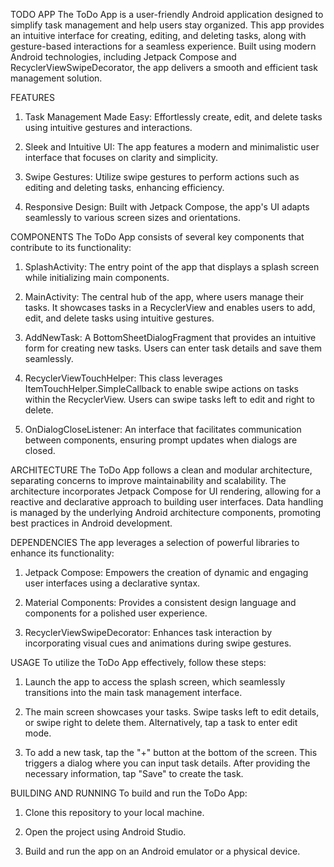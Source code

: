 TODO APP
The ToDo App is a user-friendly Android application designed to simplify task management and help users stay organized. This app provides an intuitive interface for creating, editing, and deleting tasks, along with gesture-based interactions for a seamless experience. Built using modern Android technologies, including Jetpack Compose and RecyclerViewSwipeDecorator, the app delivers a smooth and efficient task management solution.

FEATURES
1) Task Management Made Easy: Effortlessly create, edit, and delete tasks using intuitive gestures and interactions.

2) Sleek and Intuitive UI: The app features a modern and minimalistic user interface that focuses on clarity and simplicity.

3) Swipe Gestures: Utilize swipe gestures to perform actions such as editing and deleting tasks, enhancing efficiency.

4) Responsive Design: Built with Jetpack Compose, the app's UI adapts seamlessly to various screen sizes and orientations.

COMPONENTS
The ToDo App consists of several key components that contribute to its functionality:

1) SplashActivity: The entry point of the app that displays a splash screen while initializing main components.

2) MainActivity: The central hub of the app, where users manage their tasks. It showcases tasks in a RecyclerView and enables users to add, edit, and delete tasks using intuitive gestures.

3) AddNewTask: A BottomSheetDialogFragment that provides an intuitive form for creating new tasks. Users can enter task details and save them seamlessly.

4) RecyclerViewTouchHelper: This class leverages ItemTouchHelper.SimpleCallback to enable swipe actions on tasks within the RecyclerView. Users can swipe tasks left to edit and right to delete.

5) OnDialogCloseListener: An interface that facilitates communication between components, ensuring prompt updates when dialogs are closed.

ARCHITECTURE
The ToDo App follows a clean and modular architecture, separating concerns to improve maintainability and scalability. The architecture incorporates Jetpack Compose for UI rendering, allowing for a reactive and declarative approach to building user interfaces. Data handling is managed by the underlying Android architecture components, promoting best practices in Android development.

DEPENDENCIES
The app leverages a selection of powerful libraries to enhance its functionality:

1) Jetpack Compose: Empowers the creation of dynamic and engaging user interfaces using a declarative syntax.

2) Material Components: Provides a consistent design language and components for a polished user experience.

3) RecyclerViewSwipeDecorator: Enhances task interaction by incorporating visual cues and animations during swipe gestures.

USAGE
To utilize the ToDo App effectively, follow these steps:

1) Launch the app to access the splash screen, which seamlessly transitions into the main task management interface.

2) The main screen showcases your tasks. Swipe tasks left to edit details, or swipe right to delete them. Alternatively, tap a task to enter edit mode.

3) To add a new task, tap the "+" button at the bottom of the screen. This triggers a dialog where you can input task details. After providing the necessary information, tap "Save" to create the task.

BUILDING AND RUNNING
To build and run the ToDo App:

1) Clone this repository to your local machine.

2) Open the project using Android Studio.

3) Build and run the app on an Android emulator or a physical device.
